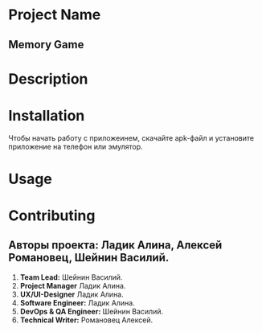 # Project Name
## **Memory Game**
# Description


# Installation
Чтобы начать работу с приложеинем, скачайте apk-файл и установите приложение на телефон или эмулятор.
# Usage


# Contributing
## Авторы проекта: **Ладик Алина, Алексей Романовец, Шейнин Василий.**

1. **Team Lead:** Шейнин Василий.
2. **Project Manager** Ладик Алина.
3. **UX/UI-Designer** Ладик Алина.
4. **Software Engineer:** Ладик Алина.
5. **DevOps & QA Engineer:** Шейнин Василий.
6. **Technical Writer:** Романовец Алексей.
